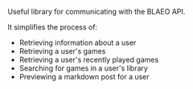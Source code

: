 Useful library for communicating with the BLAEO API.

It simplifies the process of:

- Retrieving information about a user
- Retrieving a user's games
- Retrieving a user's recently played games
- Searching for games in a user's library
- Previewing a markdown post for a user
